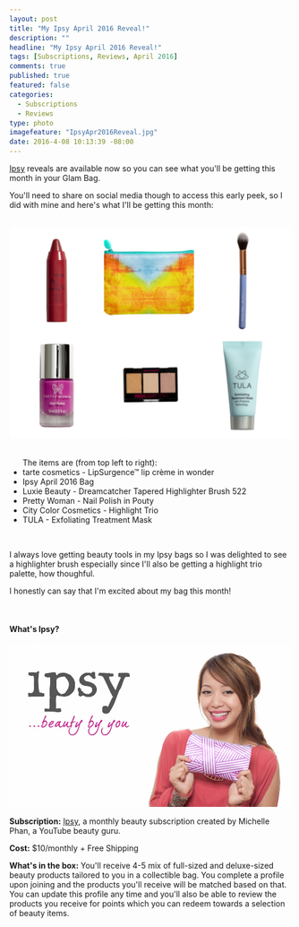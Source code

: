 ```yaml
---
layout: post
title: "My Ipsy April 2016 Reveal!"
description: ""
headline: "My Ipsy April 2016 Reveal!"
tags: [Subscriptions, Reviews, April 2016]
comments: true
published: true
featured: false
categories: 
  - Subscriptions
  - Reviews
type: photo
imagefeature: "IpsyApr2016Reveal.jpg"
date: 2016-4-08 10:13:39 -08:00
---
```


<p></p>

<p><a href="https://www.ipsy.com/new?refer=uns8d" target="_blank">Ipsy</a> reveals are available now so you can see what you'll be getting this month in your Glam Bag.</p>

<p>You'll need to share on social media though to access this early peek, so I did with mine and here's what I'll be getting this month:</p>

<br>

<center><a href="https://www.ipsy.com/new?refer=uns8d" target="_blank">
<img src="/images/IpsyApr2016Reveal.jpg" border="0" style="border:none;max-width:100%;" alt="My Ipsy April 2016 Items" />
</a></center>

<br>

<ul>The items are (from top left to right):

<li>tarte cosmetics - LipSurgence™ lip crème in wonder</li>
<li>Ipsy April 2016 Bag</li>
<li>Luxie Beauty - Dreamcatcher Tapered Highlighter Brush 522</li>
<li>Pretty Woman - Nail Polish in Pouty</li>
<li>City Color Cosmetics - Highlight Trio</li>
<li>TULA - Exfoliating Treatment Mask</li>
</ul>

<br>

<p>I always love getting beauty tools in my Ipsy bags so I was delighted to see a highlighter brush especially since I'll also be getting a highlight trio palette, how thoughful.</p> 

<p>I honestly can say that I'm excited about my bag this month!</p>

<br>

<H4>What's Ipsy?</H4>

<center><a href="https://www.ipsy.com/new?refer=uns8d" target="_blank">
<img src="/images/IpsyLogo.jpg" border="0" style="border:none;max-width:100%;" />
</a></center>

<p><b>Subscription:</b> <a href="https://www.ipsy.com/new?refer=uns8d" target="_blank">Ipsy</a>, a monthly beauty subscription created by Michelle Phan, a YouTube beauty guru.</p>
<p><b>Cost:</b> $10/monthly + Free Shipping</p>
<p><b>What's in the box:</b> You'll receive 4-5 mix of full-sized and deluxe-sized beauty products tailored to you in a collectible bag. You complete a profile upon joining and the products you'll receive will be matched based on that. You can update this profile any time and you'll also be able to review the products you receive for points which you can redeem towards a selection of beauty items.</p>
<br>
